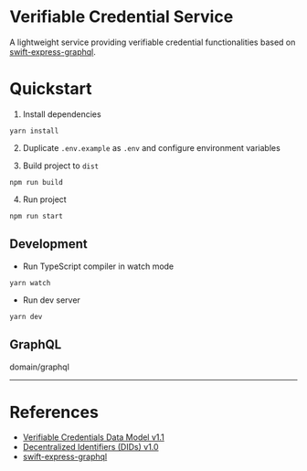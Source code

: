 # Verifiable Credential Service

A lightweight service providing verifiable credential functionalities based
on [swift-express-graphql](https://github.com/yepengding/swift-express-graphql).

# Quickstart

1. Install dependencies

```shell
yarn install
```

2. Duplicate `.env.example` as `.env` and configure environment variables

3. Build project to `dist`

```shell
npm run build
```

4. Run project

```shell
npm run start
```

## Development

- Run TypeScript compiler in watch mode

```shell
yarn watch
```

- Run dev server

```shell
yarn dev
```

## GraphQL

domain/graphql

---

# References

- [Verifiable Credentials Data Model v1.1](https://www.w3.org/TR/vc-data-model/)
- [Decentralized Identifiers (DIDs) v1.0](https://www.w3.org/TR/did-core/)
- [swift-express-graphql](https://github.com/yepengding/swift-express-graphql)


